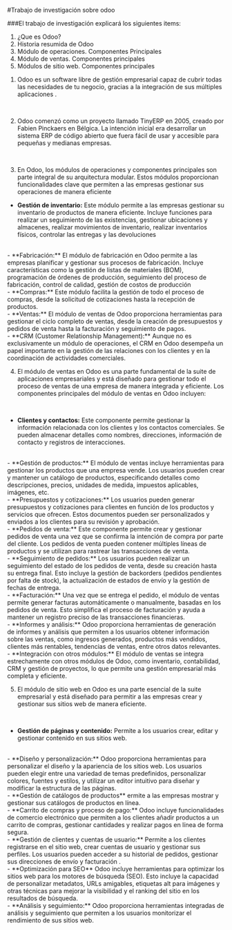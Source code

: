 #Trabajo de investigación sobre odoo


###El trabajo de investigación explicará los siguientes items:

<ol>
    <li>¿Que es Odoo?</li>
    <li>Historia resumida de Odoo</li>
    <li>Módulo de operaciones. Componentes Principales</li>
    <li>Módulo de ventas. Componentes principales</li>
    <li>Módulos de sitio web. Componentes principales</li>
</ol>

1) Odoo es  un  software libre de gestión empresarial capaz de cubrir todas las necesidades de tu negocio, gracias a la integración de sus múltiples aplicaciones .
<br>

2) Odoo comenzó como un proyecto llamado TinyERP en 2005, creado por Fabien Pinckaers en Bélgica. La intención inicial era desarrollar un sistema ERP  de código abierto que fuera fácil de usar y accesible para pequeñas y medianas empresas.
<br>

3) En Odoo, los módulos de operaciones y componentes principales son parte integral de su arquitectura modular. Estos módulos proporcionan funcionalidades clave que permiten a las empresas gestionar sus operaciones de manera eficiente <br>

- **Gestión de inventario:** Este módulo permite a las empresas gestionar su inventario de productos de manera eficiente. Incluye funciones para realizar un seguimiento de las existencias, gestionar ubicaciones y almacenes, realizar movimientos de inventario, realizar inventarios físicos, controlar las entregas y las devoluciones 
 <br>
 - **Fabricación:** El módulo de fabricación en Odoo permite a las empresas planificar y gestionar sus procesos de fabricación. Incluye características como la gestión de listas de materiales (BOM), programación de órdenes de producción, seguimiento del proceso de fabricación, control de calidad, gestión de costos de producción
<br>
 - **Compras:** Este módulo facilita la gestión de todo el proceso de compras, desde la solicitud de cotizaciones hasta la recepción de productos.
<br>
- **Ventas:** El módulo de ventas de Odoo proporciona herramientas para gestionar el ciclo completo de ventas, desde la creación de presupuestos y pedidos de venta hasta la facturación y seguimiento    de  pagos.
<br>
- **CRM (Customer Relationship Management):** Aunque no es exclusivamente un módulo de operaciones, el CRM en Odoo desempeña un papel importante en la gestión de las relaciones con los clientes y en la coordinación de actividades comerciales.
<br>

4) El módulo de ventas en Odoo es una parte fundamental de la suite de aplicaciones empresariales y está diseñado para gestionar todo el proceso de ventas de una empresa de manera integrada y eficiente. Los componentes principales del módulo de ventas en Odoo incluyen: 
<br>

- **Clientes y contactos:** Este componente permite gestionar la información relacionada con los clientes y los contactos comerciales. Se pueden almacenar detalles como nombres, direcciones, información de contacto y registros de interacciones.
<br>
- **Gestión de productos:** El módulo de ventas incluye herramientas para gestionar los productos que una empresa vende. Los usuarios pueden crear y mantener un catálogo de productos, especificando detalles como descripciones, precios, unidades de medida, impuestos aplicables, imágenes, etc.
<br>
- **Presupuestos y cotizaciones:** Los usuarios pueden generar presupuestos y cotizaciones para clientes en función de los productos y servicios que ofrecen. Estos documentos pueden ser personalizados y enviados a los clientes para su revisión y aprobación.
<br>
- **Pedidos de venta:** Este componente permite crear y gestionar pedidos de venta una vez que se confirma la intención de compra por parte del cliente. Los pedidos de venta pueden contener múltiples líneas de productos y se utilizan para rastrear las transacciones de venta.
<br>
- **Seguimiento de pedidos:** Los usuarios pueden realizar un seguimiento del estado de los pedidos de venta, desde su creación hasta su entrega final. Esto incluye la gestión de backorders (pedidos pendientes por falta de stock), la actualización de estados de envío y la gestión de fechas de entrega.
<br>
- **Facturación:** Una vez que se entrega el pedido, el módulo de ventas permite generar facturas automáticamente o manualmente, basadas en los pedidos de venta. Esto simplifica el proceso de facturación y ayuda a mantener un registro preciso de las transacciones financieras.
<br>
- **Informes y análisis:** Odoo proporciona herramientas de generación de informes y análisis que permiten a los usuarios obtener información sobre las ventas, como ingresos generados, productos más vendidos, clientes más rentables, tendencias de ventas, entre otros datos relevantes.
<br>
- **Integración con otros módulos:** El módulo de ventas se integra estrechamente con otros módulos de Odoo, como inventario, contabilidad, CRM y gestión de proyectos, lo que permite una gestión empresarial más completa y eficiente.
<br>

5) El módulo de sitio web en Odoo es una parte esencial de la suite empresarial y está diseñado para permitir a las empresas crear y gestionar sus sitios web de manera eficiente.
<br>

- **Gestión de páginas y contenido:** Permite a los usuarios crear, editar y gestionar contenido en sus sitios web.
<br>
- **Diseño y personalización:** Odoo proporciona herramientas para personalizar el diseño y la apariencia de los sitios web. Los usuarios pueden elegir entre una variedad de temas predefinidos, personalizar colores, fuentes y estilos, y utilizar un editor intuitivo para diseñar y modificar la estructura de las páginas.
<br>
- **Gestión de catálogos de productos** ermite a las empresas mostrar y gestionar sus catálogos de productos en línea.<br>
- **Carrito de compras y proceso de pago:** Odoo incluye funcionalidades de comercio electrónico que permiten a los clientes añadir productos a un carrito de compras, gestionar cantidades y realizar pagos en línea de forma segura.<br>
- **Gestión de clientes y cuentas de usuario:** Permite a los clientes registrarse en el sitio web, crear cuentas de usuario y gestionar sus perfiles. Los usuarios pueden acceder a su historial de pedidos, gestionar sus direcciones de envío y facturación .
<br>
- **Optimización para SEO** Odoo incluye herramientas para optimizar los sitios web para los motores de búsqueda (SEO). Esto incluye la capacidad de personalizar metadatos, URLs amigables, etiquetas alt para imágenes y otras técnicas para mejorar la visibilidad y el ranking del sitio en los resultados de búsqueda. 
<br>
- **Análisis y seguimiento:** Odoo proporciona herramientas integradas de análisis y seguimiento que permiten a los usuarios monitorizar el rendimiento de sus sitios web.
